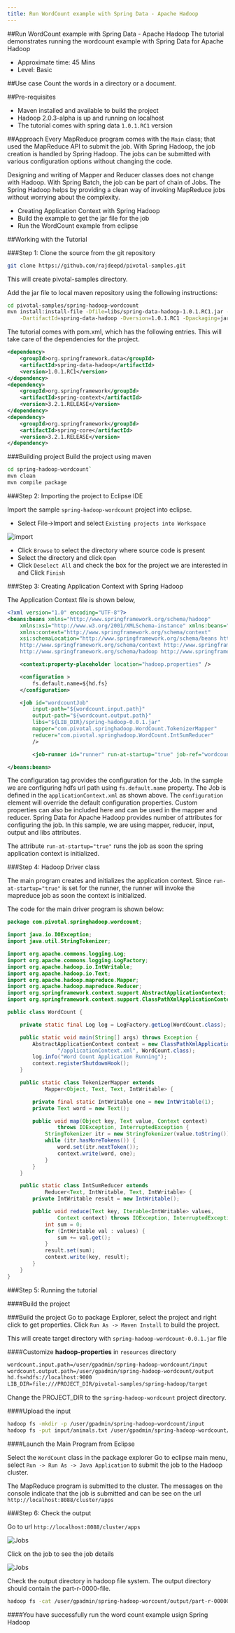 ```yaml
---
title: Run WordCount example with Spring Data - Apache Hadoop
---
```


##Run WordCount example with Spring Data - Apache Hadoop
The tutorial demonstrates running the wordcount example with Spring Data for Apache Hadoop

* Approximate time: 45 Mins
* Level: Basic

##Use case
Count the words in a directory or a document.

##Pre-requisites
* Maven installed and available to build the project
* Hadoop 2.0.3-alpha is up and running on localhost
* The tutorial comes with spring data `1.0.1.RC1` version

##Approach
Every MapReduce program comes with the `Main` class; that used the MapReduce API to submit the job.
With Spring Hadoop, the job creation is handled by Spring Hadoop. The jobs can be submitted with various configuration options without changing the code. 

Designing and writing of Mapper and Reducer classes does not change with Hadoop. With Spring Batch, the job can be part of chain of Jobs. The Spring Hadoop helps by providing a clean way of invoking MapReduce jobs without worrying about the complexity.

* Creating Application Context with Spring Hadoop
* Build the example to get the jar file for the job
* Run the WordCount example from eclipse

##Working with the Tutorial

###Step 1: Clone the source from the git repository

```bash
git clone https://github.com/rajdeepd/pivotal-samples.git
```
This will create pivotal-samples directory.

Add the jar file to local maven repository using the following instructions:

```bash
cd pivotal-samples/spring-hadoop-wordcount
mvn install:install-file -Dfile=libs/spring-data-hadoop-1.0.1.RC1.jar -DgroupId=org.springframework.data \
    -DartifactId=spring-data-hadoop -Dversion=1.0.1.RC1 -Dpackaging=jar
```

The tutorial comes with pom.xml, which has the following entries. This will take care of the dependencies for the project.

```xml
<dependency>
    <groupId>org.springframework.data</groupId>
    <artifactId>spring-data-hadoop</artifactId>
    <version>1.0.1.RC1</version>
</dependency>
<dependency>
    <groupId>org.springframework</groupId>
    <artifactId>spring-context</artifactId>
    <version>3.2.1.RELEASE</version>
</dependency>
<dependency>
    <groupId>org.springframework</groupId>
    <artifactId>spring-core</artifactId>
    <version>3.2.1.RELEASE</version>
</dependency>
```

###Building project
Build the project using maven

```bash
cd spring-hadoop-wordcount`
mvn clean
mvn compile package
```

###Step 2: Importing the project to Eclipse IDE

Import the sample `spring-hadoop-wordcount` project into eclipse.

* Select File->Import and select `Existing projects into Workspace`

![import](/images/gs/setup/import-maven.png)

* Click `Browse` to select the directory where source code is present
* Select the directory and click `Open`
* Click `Deselect All` and check the box for the project we are interested in and Click `Finish`

###Step 3: Creating Application Context with Spring Hadoop

The Application Context file is shown below,

```xml
<?xml version="1.0" encoding="UTF-8"?>
<beans:beans xmlns="http://www.springframework.org/schema/hadoop"
    xmlns:xsi="http://www.w3.org/2001/XMLSchema-instance" xmlns:beans="http://www.springframework.org/schema/beans"
    xmlns:context="http://www.springframework.org/schema/context"
    xsi:schemaLocation="http://www.springframework.org/schema/beans http://www.springframework.org/schema/beans/spring-beans.xsd
    http://www.springframework.org/schema/context http://www.springframework.org/schema/context/spring-context.xsd
    http://www.springframework.org/schema/hadoop http://www.springframework.org/schema/hadoop/spring-hadoop.xsd">

    <context:property-placeholder location="hadoop.properties" />

    <configuration >
        fs.default.name=${hd.fs}
    </configuration>

    <job id="wordcountJob" 
        input-path="${wordcount.input.path}"
        output-path="${wordcount.output.path}"
        libs="${LIB_DIR}/spring-hadoop-0.0.1.jar"
        mapper="com.pivotal.springhadoop.WordCount.TokenizerMapper"
        reducer="com.pivotal.springhadoop.WordCount.IntSumReducer" 
        />

        <job-runner id="runner" run-at-startup="true" job-ref="wordcountJob" />

</beans:beans>
```

The configuration tag provides the configuration for the Job. In the sample we are configuring hdfs url path using `fs.default.name` property.
The Job is defined in the `applicationContext.xml` as shown above. 
The `configuration` element will override the default configuration properties. Custom properties can also be included here and can be used in the mapper and reducer.
Spring Data for Apache Hadoop provides number of attributes for configuring the job. In this sample, we are using mapper, reducer, input, output and libs attributes. 

The attribute `run-at-startup="true"` runs the job as soon the spring application context is initialized.

###Step 4: Hadoop Driver class

The main program creates and initializes the application context. Since `run-at-startup="true"` is set for the runner, the runner will  invoke the mapreduce job as soon the context is initialized.

The code for the main driver program is shown below:

```java
package com.pivotal.springhadoop.wordcount;

import java.io.IOException;
import java.util.StringTokenizer;

import org.apache.commons.logging.Log;
import org.apache.commons.logging.LogFactory;
import org.apache.hadoop.io.IntWritable;
import org.apache.hadoop.io.Text;
import org.apache.hadoop.mapreduce.Mapper;
import org.apache.hadoop.mapreduce.Reducer;
import org.springframework.context.support.AbstractApplicationContext;
import org.springframework.context.support.ClassPathXmlApplicationContext;

public class WordCount {

    private static final Log log = LogFactory.getLog(WordCount.class);

    public static void main(String[] args) throws Exception {
        AbstractApplicationContext context = new ClassPathXmlApplicationContext(
                "/applicationContext.xml", WordCount.class);
        log.info("Word Count Application Running");
        context.registerShutdownHook();
    }

    public static class TokenizerMapper extends
            Mapper<Object, Text, Text, IntWritable> {

        private final static IntWritable one = new IntWritable(1);
        private Text word = new Text();

        public void map(Object key, Text value, Context context)
                throws IOException, InterruptedException {
            StringTokenizer itr = new StringTokenizer(value.toString());
            while (itr.hasMoreTokens()) {
                word.set(itr.nextToken());
                context.write(word, one);
            }
        }
    }

    public static class IntSumReducer extends
            Reducer<Text, IntWritable, Text, IntWritable> {
        private IntWritable result = new IntWritable();

        public void reduce(Text key, Iterable<IntWritable> values,
                Context context) throws IOException, InterruptedException {
            int sum = 0;
            for (IntWritable val : values) {
                sum += val.get();
            }
            result.set(sum);
            context.write(key, result);
        }
    }
}
```

###Step 5: Running the tutorial

####Build the project

###Build the project
Go to package Explorer, select the project and right click to get properties.
Click `Run As -> Maven Install` to build the project.

This will create target directory with `spring-hadoop-wordcount-0.0.1.jar` file

####Customize **hadoop-properties** in `resources` directory

```xml
wordcount.input.path=/user/gpadmin/spring-hadoop-wordcount/input
wordcount.output.path=/user/gpadmin/spring-hadoop-wordcount/output
hd.fs=hdfs://localhost:9000
LIB_DIR=file:///PROJECT_DIR/pivotal-samples/spring-hadoop/target
```
Change the PROJECT_DIR to the `spring-hadoop-wordcount` project directory.

####Upload the input

```bash
hadoop fs -mkdir -p /user/gpadmin/spring-hadoop-wordcount/input
hadoop fs -put input/animals.txt /user/gpadmin/spring-hadoop-wordcount/input
```

####Launch the Main Program from Eclipse

Select the `WordCount` class in the package explorer
Go to eclipse main menu, select `Run -> Run As -> Java Application` to submit the job to the Hadoop cluster.

The MapReduce program is submitted to the cluster. The messages on the console indicate that the job is submitted and can be see on the url `http://localhost:8088/cluster/apps`

###Step 6: Check the output

Go to url `http://localhost:8088/cluster/apps`

![Jobs](/images/gs/spring-hadoop/job.png)

Click on the job to see the job details

![Jobs](/images/gs/spring-hadoop/job-details.png)

Check the output directory in hadoop file system. The output directory should contain the part-r-0000-file.

```bash
hadoop fs -cat /user/gpadmin/spring-hadoop-worcount/output/part-r-00000
```

####You have successfully run the word count example usign Spring Hadoop

